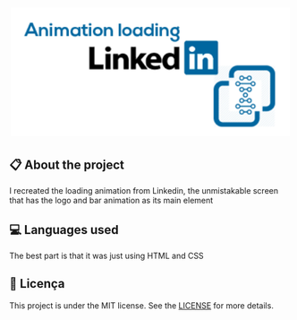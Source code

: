
<h1 align="center">
    <img src="imagens/icon-repository.png" alt="Linkedin Loading" width="500px" />
</h1>

## :clipboard: About the project

I recreated the loading animation from Linkedin, the unmistakable screen that has the logo and bar animation as its main element

## :computer: Languages used

The best part is that it was just using HTML and CSS

## :book: Licença

This project is under the MIT license. See the [LICENSE](LICENSE.md) for more details.
